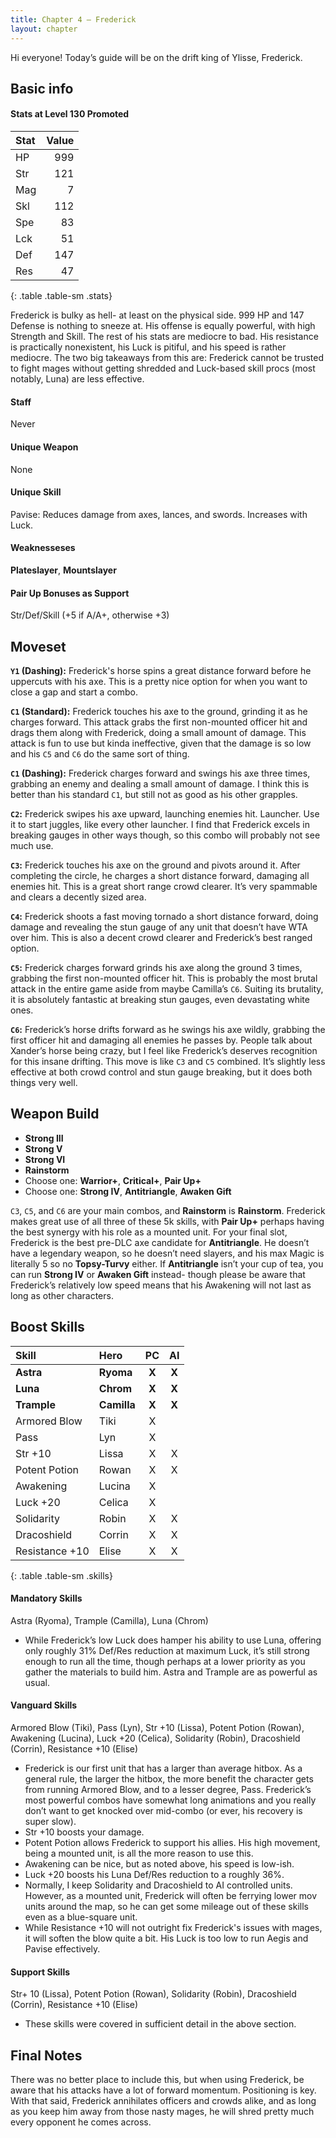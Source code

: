 ```yaml
---
title: Chapter 4 — Frederick
layout: chapter
---
```


Hi everyone! Today’s guide will be on the drift king of Ylisse, Frederick.

## Basic info

#### Stats at Level 130 Promoted

| Stat | Value |
| :--- | ----: |
| HP   |   999 |
| Str  |   121 |
| Mag  |     7 |
| Skl  |   112 |
| Spe  |    83 |
| Lck  |    51 |
| Def  |   147 |
| Res  |    47 |
{: .table .table-sm .stats}

Frederick is bulky as hell- at least on the physical side. 999 HP and 147 Defense is nothing to sneeze at. His offense is equally powerful, with high Strength and Skill. The rest of his stats are mediocre to bad. His resistance is practically nonexistent, his Luck is pitiful, and his speed is rather mediocre. The two big takeaways from this are: Frederick cannot be trusted to fight mages without getting shredded and Luck-based skill procs (most notably, Luna) are less effective.

#### Staff

Never

#### Unique Weapon

None

#### Unique Skill

Pavise: Reduces damage from axes, lances, and swords. Increases with Luck.

#### Weaknesseses

**Plateslayer**, **Mountslayer**

#### Pair Up Bonuses as Support

Str/Def/Skill (+5 if A/A+, otherwise +3)

## Moveset

**`Y1` (Dashing):** Frederick's horse spins a great distance forward before he uppercuts with his axe. This is a pretty nice option for when you want to close a gap and start a combo.

**`C1` (Standard):** Frederick touches his axe to the ground, grinding it as he charges forward. This attack grabs the first non-mounted officer hit and drags them along with Frederick, doing a small amount of damage. This attack is fun to use but kinda ineffective, given that the damage is so low and his `C5` and `C6` do the same sort of thing.

**`C1` (Dashing):** Frederick charges forward and swings his axe three times, grabbing an enemy and dealing a small amount of damage. I think this is better than his standard `C1`, but still not as good as his other grapples.

**`C2`:** Frederick swipes his axe upward, launching enemies hit. Launcher. Use it to start juggles, like every other launcher. I find that Frederick excels in breaking gauges in other ways though, so this combo will probably not see much use.

**`C3`:** Frederick touches his axe on the ground and pivots around it. After completing the circle, he charges a short distance forward, damaging all enemies hit. This is a great short range crowd clearer. It’s very spammable and clears a decently sized area.

**`C4`:** Frederick shoots a fast moving tornado a short distance forward, doing damage and revealing the stun gauge of any unit that doesn’t have WTA over him. This is also a decent crowd clearer and Frederick’s best ranged option.

**`C5`:** Frederick charges forward grinds his axe along the ground 3 times, grabbing the first non-mounted officer hit. This is probably the most brutal attack in the entire game aside from maybe Camilla’s `C6`. Suiting its brutality, it is absolutely fantastic at breaking stun gauges, even devastating white ones.

**`C6`:** Frederick’s horse drifts forward as he swings his axe wildly, grabbing the first officer hit and damaging all enemies he passes by. People talk about Xander’s horse being crazy, but I feel like Frederick’s deserves recognition for this insane drifting. This move is like `C3` and `C5` combined. It’s slightly less effective at both crowd control and stun gauge breaking, but it does both things very well.

## Weapon Build

- **Strong III**
- **Strong V**
- **Strong VI**
- **Rainstorm**
- Choose one: **Warrior+**, **Critical+**, **Pair Up+**
- Choose one: **Strong IV**, **Antitriangle**, **Awaken Gift**

`C3`, `C5`, and `C6` are your main combos, and **Rainstorm** is **Rainstorm**. Frederick makes great use of all three of these 5k skills, with **Pair Up+** perhaps having the best synergy with his role as a mounted unit. For your final slot, Frederick is the best pre-DLC axe candidate for **Antitriangle**. He doesn’t have a legendary weapon, so he doesn’t need slayers, and his max Magic is literally 5 so no **Topsy-Turvy** either. If **Antitriangle** isn’t your cup of tea, you can run **Strong IV** or **Awaken Gift** instead- though please be aware that Frederick’s relatively low speed means that his Awakening will not last as long as other characters.

## Boost Skills

| Skill          | Hero        |  PC   |  AI   |
| :------------- | :---------- | :---: | :---: |
| **Astra**      | **Ryoma**   | **X** | **X** |
| **Luna**       | **Chrom**   | **X** | **X** |
| **Trample**    | **Camilla** | **X** | **X** |
| Armored Blow   | Tiki        |   X   |       |
| Pass           | Lyn         |   X   |       |
| Str +10        | Lissa       |   X   |   X   |
| Potent Potion  | Rowan       |   X   |   X   |
| Awakening      | Lucina      |   X   |       |
| Luck +20       | Celica      |   X   |       |
| Solidarity     | Robin       |   X   |   X   |
| Dracoshield    | Corrin      |   X   |   X   |
| Resistance +10 | Elise       |   X   |   X   |
{: .table .table-sm .skills}

#### Mandatory Skills

Astra (Ryoma), Trample (Camilla), Luna (Chrom)

- While Frederick’s low Luck does hamper his ability to use Luna, offering only roughly 31% Def/Res reduction at maximum Luck, it’s still strong enough to run all the time, though perhaps at a lower priority as you gather the materials to build him. Astra and Trample are as powerful as usual.

#### Vanguard Skills

Armored Blow (Tiki), Pass (Lyn), Str +10 (Lissa), Potent Potion (Rowan), Awakening (Lucina), Luck +20 (Celica), Solidarity (Robin), Dracoshield (Corrin), Resistance +10 (Elise)

- Frederick is our first unit that has a larger than average hitbox. As a general rule, the larger the hitbox, the more benefit the character gets from running Armored Blow, and to a lesser degree, Pass. Frederick’s most powerful combos have somewhat long animations and you really don’t want to get knocked over mid-combo (or ever, his recovery is super slow).
- Str +10 boosts your damage.
- Potent Potion allows Frederick to support his allies. His high movement, being a mounted unit, is all the more reason to use this.
- Awakening can be nice, but as noted above, his speed is low-ish.
- Luck +20 boosts his Luna Def/Res reduction to a roughly 36%.
- Normally, I keep Solidarity and Dracoshield to AI controlled units. However, as a mounted unit, Frederick will often be ferrying lower mov units around the map, so he can get some mileage out of these skills even as a blue-square unit.
- While Resistance +10 will not outright fix Frederick's issues with mages, it will soften the blow quite a bit. His Luck is too low to run Aegis and Pavise effectively.

#### Support Skills

Str+ 10 (Lissa), Potent Potion (Rowan), Solidarity (Robin), Dracoshield (Corrin), Resistance +10 (Elise)

- These skills were covered in sufficient detail in the above section.

## Final Notes

There was no better place to include this, but when using Frederick, be aware that his attacks have a lot of forward momentum. Positioning is key. With that said, Frederick annihilates officers and crowds alike, and as long as you keep him away from those nasty mages, he will shred pretty much every opponent he comes across.

